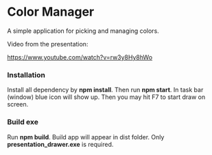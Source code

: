 # Color Manager
A simple application for picking and managing colors.

Video from the presentation:

https://www.youtube.com/watch?v=rw3y8Hy8hWo



### Installation
Install all dependency by **npm install**. Then run **npm start**.
In task bar (window) blue icon will show up.
Then you may hit F7 to start draw on screen.

### Build exe
Run **npm build**. Build app will appear in dist folder. Only **presentation_drawer.exe** is required.




